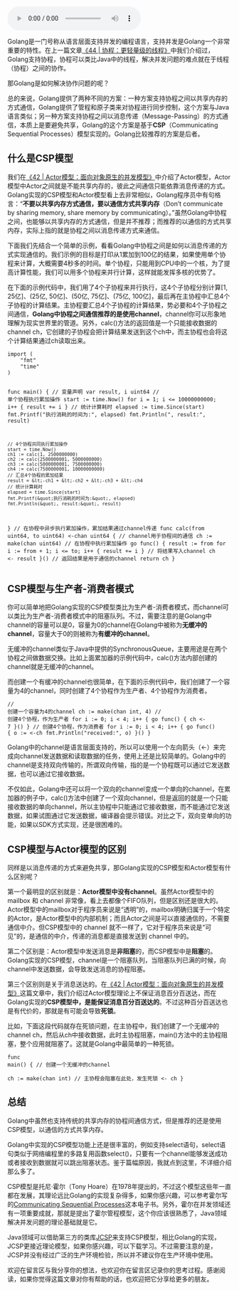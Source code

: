 <audio title="45 _ CSP模型：Golang的主力队员" src="https://static001.geekbang.org/resource/audio/b7/d6/b7b0c4eb9cf2a5064c25fde0ac247ed6.mp3" controls="controls"></audio> 
<p>Golang是一门号称从语言层面支持并发的编程语言，支持并发是Golang一个非常重要的特性。在上一篇文章<a href="https://time.geekbang.org/column/article/99787">《44 | 协程：更轻量级的线程》</a>中我们介绍过，Golang支持协程，协程可以类比Java中的线程，解决并发问题的难点就在于线程（协程）之间的协作。</p><p>那Golang是如何解决协作问题的呢？</p><p>总的来说，Golang提供了两种不同的方案：一种方案支持协程之间以共享内存的方式通信，Golang提供了管程和原子类来对协程进行同步控制，这个方案与Java语言类似；另一种方案支持协程之间以消息传递（Message-Passing）的方式通信，本质上是要避免共享，Golang的这个方案是基于<strong>CSP</strong>（Communicating Sequential Processes）模型实现的。Golang比较推荐的方案是后者。</p><h2>什么是CSP模型</h2><p>我们在<a href="https://time.geekbang.org/column/article/98903">《42 | Actor模型：面向对象原生的并发模型》</a>中介绍了Actor模型，Actor模型中Actor之间就是不能共享内存的，彼此之间通信只能依靠消息传递的方式。Golang实现的CSP模型和Actor模型看上去非常相似，Golang程序员中有句格言：“<strong>不要以共享内存方式通信，要以通信方式共享内存</strong>（Don’t communicate by sharing memory, share memory by communicating）。”虽然Golang中协程之间，也能够以共享内存的方式通信，但是并不推荐；而推荐的以通信的方式共享内存，实际上指的就是协程之间以消息传递方式来通信。</p><!-- [[[read_end]]] --><p>下面我们先结合一个简单的示例，看看Golang中协程之间是如何以消息传递的方式实现通信的。我们示例的目标是打印从1累加到100亿的结果，如果使用单个协程来计算，大概需要4秒多的时间。单个协程，只能用到CPU中的一个核，为了提高计算性能，我们可以用多个协程来并行计算，这样就能发挥多核的优势了。</p><p>在下面的示例代码中，我们用了4个子协程来并行执行，这4个子协程分别计算[1, 25亿]、(25亿,  50亿]、(50亿, 75亿]、(75亿, 100亿]，最后再在主协程中汇总4个子协程的计算结果。主协程要汇总4个子协程的计算结果，势必要和4个子协程之间通信，<strong>Golang中协程之间通信推荐的是使用channel</strong>，channel你可以形象地理解为现实世界里的管道。另外，calc()方法的返回值是一个只能接收数据的channel ch，它创建的子协程会把计算结果发送到这个ch中，而主协程也会将这个计算结果通过ch读取出来。</p><pre><code>import (
	&quot;fmt&quot;
	&quot;time&quot;
)

func main() {
    // 变量声明
	var result, i uint64
    // 单个协程执行累加操作
	start := time.Now()
	for i = 1; i &lt;= 10000000000; i++ {
		result += i
	}
	// 统计计算耗时
	elapsed := time.Since(start)
	fmt.Printf(&quot;执行消耗的时间为:&quot;, elapsed)
	fmt.Println(&quot;, result:&quot;, result)

    // 4个协程共同执行累加操作
	start = time.Now()
	ch1 := calc(1, 2500000000)
	ch2 := calc(2500000001, 5000000000)
	ch3 := calc(5000000001, 7500000000)
	ch4 := calc(7500000001, 10000000000)
    // 汇总4个协程的累加结果
	result = &lt;-ch1 + &lt;-ch2 + &lt;-ch3 + &lt;-ch4
	// 统计计算耗时
	elapsed = time.Since(start)
	fmt.Printf(&quot;执行消耗的时间为:&quot;, elapsed)
	fmt.Println(&quot;, result:&quot;, result)
}
// 在协程中异步执行累加操作，累加结果通过channel传递
func calc(from uint64, to uint64) &lt;-chan uint64 {
    // channel用于协程间的通信
	ch := make(chan uint64)
    // 在协程中执行累加操作
	go func() {
		result := from
		for i := from + 1; i &lt;= to; i++ {
			result += i
		}
        // 将结果写入channel
		ch &lt;- result
	}()
    // 返回结果是用于通信的channel
	return ch
}
</code></pre><h2>CSP模型与生产者-消费者模式</h2><p>你可以简单地把Golang实现的CSP模型类比为生产者-消费者模式，而channel可以类比为生产者-消费者模式中的阻塞队列。不过，需要注意的是Golang中channel的容量可以是0，容量为0的channel在Golang中被称为<strong>无缓冲的channel</strong>，容量大于0的则被称为<strong>有缓冲的channel</strong>。</p><p>无缓冲的channel类似于Java中提供的SynchronousQueue，主要用途是在两个协程之间做数据交换。比如上面累加器的示例代码中，calc()方法内部创建的channel就是无缓冲的channel。</p><p>而创建一个有缓冲的channel也很简单，在下面的示例代码中，我们创建了一个容量为4的channel，同时创建了4个协程作为生产者、4个协程作为消费者。</p><pre><code>// 创建一个容量为4的channel 
ch := make(chan int, 4)
// 创建4个协程，作为生产者
for i := 0; i &lt; 4; i++ {
	go func() {
		ch &lt;- 7
	}()
}
// 创建4个协程，作为消费者
for i := 0; i &lt; 4; i++ {
    go func() {
    	o := &lt;-ch
    	fmt.Println(&quot;received:&quot;, o)
    }()
}
</code></pre><p>Golang中的channel是语言层面支持的，所以可以使用一个左向箭头（&lt;-）来完成向channel发送数据和读取数据的任务，使用上还是比较简单的。Golang中的channel是支持双向传输的，所谓双向传输，指的是一个协程既可以通过它发送数据，也可以通过它接收数据。</p><p>不仅如此，Golang中还可以将一个双向的channel变成一个单向的channel，在累加器的例子中，calc()方法中创建了一个双向channel，但是返回的就是一个只能接收数据的单向channel，所以主协程中只能通过它接收数据，而不能通过它发送数据，如果试图通过它发送数据，编译器会提示错误。对比之下，双向变单向的功能，如果以SDK方式实现，还是很困难的。</p><h2>CSP模型与Actor模型的区别</h2><p>同样是以消息传递的方式来避免共享，那Golang实现的CSP模型和Actor模型有什么区别呢？</p><p>第一个最明显的区别就是：<strong>Actor模型中没有channel</strong>。虽然Actor模型中的 mailbox 和 channel 非常像，看上去都像个FIFO队列，但是区别还是很大的。Actor模型中的mailbox对于程序员来说是“透明”的，mailbox明确归属于一个特定的Actor，是Actor模型中的内部机制；而且Actor之间是可以直接通信的，不需要通信中介。但CSP模型中的 channel 就不一样了，它对于程序员来说是“可见”的，是通信的中介，传递的消息都是直接发送到 channel 中的。</p><p>第二个区别是：Actor模型中发送消息是<strong>非阻塞</strong>的，而CSP模型中是<strong>阻塞</strong>的。Golang实现的CSP模型，channel是一个阻塞队列，当阻塞队列已满的时候，向channel中发送数据，会导致发送消息的协程阻塞。</p><p>第三个区别则是关于消息送达的。在<a href="https://time.geekbang.org/column/article/98903">《42 | Actor模型：面向对象原生的并发模型》</a>这篇文章中，我们介绍过Actor模型理论上不保证消息百分百送达，而在Golang实现的<strong>CSP模型中，是能保证消息百分百送达的</strong>。不过这种百分百送达也是有代价的，那就是有可能会导致<strong>死锁</strong>。</p><p>比如，下面这段代码就存在死锁问题，在主协程中，我们创建了一个无缓冲的channel ch，然后从ch中接收数据，此时主协程阻塞，main()方法中的主协程阻塞，整个应用就阻塞了。这就是Golang中最简单的一种死锁。</p><pre><code>func main() {
    // 创建一个无缓冲的channel  
    ch := make(chan int)
    // 主协程会阻塞在此处，发生死锁
    &lt;- ch 
}
</code></pre><h2>总结</h2><p>Golang中虽然也支持传统的共享内存的协程间通信方式，但是推荐的还是使用CSP模型，以通信的方式共享内存。</p><p>Golang中实现的CSP模型功能上还是很丰富的，例如支持select语句，select语句类似于网络编程里的多路复用函数select()，只要有一个channel能够发送成功或者接收到数据就可以跳出阻塞状态。鉴于篇幅原因，我就点到这里，不详细介绍那么多了。</p><p>CSP模型是托尼·霍尔（Tony Hoare）在1978年提出的，不过这个模型这些年一直都在发展，其理论远比Golang的实现复杂得多，如果你感兴趣，可以参考霍尔写的<a href="http://www.usingcsp.com/cspbook.pdf">Communicating Sequential Processes</a>这本电子书。另外，霍尔在并发领域还有一项重要成就，那就是提出了霍尔管程模型，这个你应该很熟悉了，Java领域解决并发问题的理论基础就是它。</p><p>Java领域可以借助第三方的类库<a href="https://www.cs.kent.ac.uk/projects/ofa/jcsp/">JCSP</a>来支持CSP模型，相比Golang的实现，JCSP更接近理论模型，如果你感兴趣，可以下载学习。不过需要注意的是，JCSP并没有经过广泛的生产环境检验，所以并不建议你在生产环境中使用。</p><p>欢迎在留言区与我分享你的想法，也欢迎你在留言区记录你的思考过程。感谢阅读，如果你觉得这篇文章对你有帮助的话，也欢迎把它分享给更多的朋友。</p><p></p>